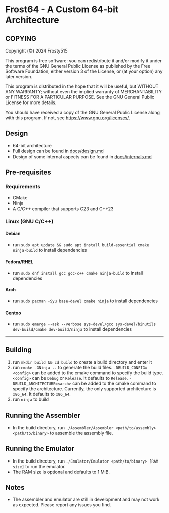 # Frost64 - A Custom 64-bit Architecture

## COPYING

Copyright (©) 2024  Frosty515

This program is free software: you can redistribute it and/or modify
it under the terms of the GNU General Public License as published by
the Free Software Foundation, either version 3 of the License, or
(at your option) any later version.

This program is distributed in the hope that it will be useful,
but WITHOUT ANY WARRANTY; without even the implied warranty of
MERCHANTABILITY or FITNESS FOR A PARTICULAR PURPOSE.  See the
GNU General Public License for more details.

You should have received a copy of the GNU General Public License
along with this program.  If not, see <https://www.gnu.org/licenses/>.

## Design

- 64-bit architecture
- Full design can be found in [docs/design.md](docs/design.md)
- Design of some internal aspects can be found in [docs/internals.md](docs/internals.md)

## Pre-requisites

### Requirements

- CMake
- Ninja
- A C/C++ compiler that supports C23 and C++23

### Linux (GNU C/C++)

#### Debian

- run `sudo apt update && sudo apt install build-essential cmake ninja-build` to install dependencies

#### Fedora/RHEL

- run `sudo dnf install gcc gcc-c++ cmake ninja-build` to install dependencies

#### Arch

- run `sudo pacman -Syu base-devel cmake ninja` to install dependencies

#### Gentoo

- run `sudo emerge --ask --verbose sys-devel/gcc sys-devel/binutils dev-build/cmake dev-build/ninja` to install dependencies

---

## Building

1. run `mkdir build && cd build` to create a build directory and enter it
2. run `cmake -GNinja ..` to generate the build files. `-DBUILD_CONFIG=<config>` can be added to the cmake command to specify the build type. `<config>` can be `Debug` or `Release`. It defaults to `Release`. `-DBUILD_ARCHITECTURE=<arch>` can be added to the cmake command to specify the architecture. Currently, the only supported architecture is `x86_64`. It defaults to `x86_64`.
3. run `ninja` to build

## Running the Assembler

- In the build directory, run `./Assembler/Assembler <path/to/assembly> <path/to/binary>` to assemble the assembly file.

## Running the Emulator

- In the build directory, run `./Emulator/Emulator <path/to/binary> [RAM size]` to run the emulator.
- The RAM size is optional and defaults to 1 MiB.

## Notes

- The assembler and emulator are still in development and may not work as expected. Please report any issues you find.
